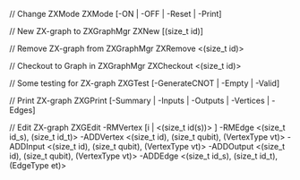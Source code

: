 // Change ZXMode
ZXMode [-ON | -OFF | -Reset | -Print]

// New ZX-graph to ZXGraphMgr
ZXNew [(size_t id)]

// Remove ZX-graph from ZXGraphMgr
ZXRemove <(size_t id)>

// Checkout to Graph <id> in ZXGraphMgr
ZXCheckout <(size_t id)>

// Some testing for ZX-graph
ZXGTest [-GenerateCNOT | -Empty | -Valid]

// Print ZX-graph
ZXGPrint [-Summary | -Inputs | -Outputs | -Vertices | -Edges]

// Edit ZX-graph
ZXGEdit -RMVertex [i | <(size_t id(s))> ]
        -RMEdge <(size_t id_s), (size_t id_t)>
        -ADDVertex <(size_t id), (size_t qubit), (VertexType vt)> 
        -ADDInput <(size_t id), (size_t qubit), (VertexType vt)> 
        -ADDOutput <(size_t id), (size_t qubit), (VertexType vt)>
        -ADDEdge <(size_t id_s), (size_t id_t), (EdgeType et)>      

